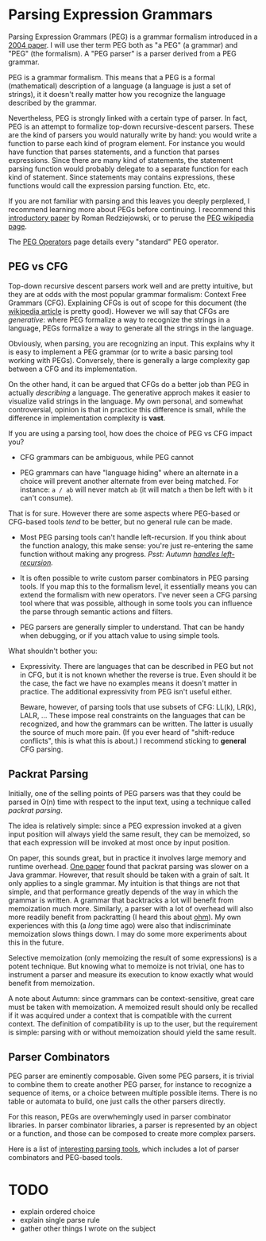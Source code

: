 # Parsing Expression Grammars

Parsing Expression Grammars (PEG) is a grammar formalism introduced in a [2004 paper].
I will use ther term PEG both as "a PEG" (a grammar) and "PEG" (the formalism).
A "PEG parser" is a parser derived from a PEG grammar.

[2004 paper]: http://bford.info/pub/lang/peg

PEG is a grammar formalism. This means that a PEG is a formal (mathematical)
description of a language (a language is just a set of strings), it it doesn't really matter
how you recognize the language described by the grammar.

Nevertheless, PEG is strongly linked with a certain type of parser. In fact, PEG is an attempt to
formalize top-down recursive-descent parsers. These are the kind of parsers you would naturally
write by hand: you would write a function to parse each kind of program element. For instance
you would have function that parses statements, and a function that parses expressions. Since
there are many kind of statements, the statement parsing function would probably delegate to
a separate function for each kind of statement. Since statements may contains expressions, these
functions would call the expression parsing function. Etc, etc.

If you are not familiar with parsing and this leaves you deeply perplexed, I recommend learning
more about PEGs before continuing. I recommend this [introductory paper] by Roman Redziejowski,
or to peruse the [PEG wikipedia page].

[introductory paper]: http://www.romanredz.se/papers/FI2007.pdf
[PEG wikipedia page]: https://en.wikipedia.org/wiki/Parsing_expression_grammar

The [PEG Operators] page details every "standard" PEG operator.

[PEG Operators]: /doc/autumn/peg-ops.md

## PEG vs CFG

Top-down recursive descent parsers work well and are pretty intuitive, but they are at odds with the
most popular grammar formalism: Context Free Grammars (CFG). Explaining CFGs is out of scope for
this document (the [wikipedia article] is pretty good). However we will say that CFGs are
*generative*: where PEG formalize a way to recognize the strings in a language, PEGs formalize a way
to generate all the strings in the language.

[wikipedia article]: https://en.wikipedia.org/wiki/Context-free_grammar

Obviously, when parsing, you are recognizing an input. This explains why it is easy to
implement a PEG grammar (or to write a basic parsing tool working with PEGs). Conversely,
there is generally a large complexity gap between a CFG and its implementation.

On the other hand, it can be argued that CFGs do a better job than PEG in actually *describing* a
language. The generative approch makes it easier to visualize valid strings in the language.
 My own personal, and somewhat controversial, opinion is that in practice this difference is small,
while the difference in implementation complexity is **vast**.

If you are using a parsing tool, how does the choice of PEG vs CFG impact you?

- CFG grammars can be ambiguous, while PEG cannot

- PEG grammars can have "language hiding" where an alternate in a choice will prevent another
  alternate from ever being matched. For instance: `a / ab` will never match `ab` (it will match `a`
  then be left with `b` it can't consume).
  
That is for sure. However there are some aspects where PEG-based or CFG-based tools *tend* to be
better, but no general rule can be made.

- Most PEG parsing tools can't handle left-recursion. If you think about the function analogy, this
  make sense: you're just re-entering the same function without making any progress.
  *Psst: Autumn [handles left-recursion].*
  
[handles left-recursion]: /docs/autumn/left-recursion.md

- It is often possible to write custom parser combinators in PEG parsing tools. If you map this to
  the formalism level, it essentially means you can extend the formalism with new operators. I've
  never seen a CFG parsing tool where that was possible, although in some tools you can influence
  the parse through semantic actions and filters.
  
- PEG parsers are generally simpler to understand. That can be handy when debugging, or if you
  attach value to using simple tools.
  
 What shouldn't bother you:
 
- Expressivity. There are languages that can be described in PEG but not in CFG, but it is not known
  whether the reverse is true. Even should it be the case, the fact we have no examples means it
  doesn't matter in practice. The additional expressivity from PEG isn't useful either.
  
  Beware, however, of parsing tools that use subsets of CFG: LL(k), LR(k), LALR, ... These
  impose real constraints on the languages that can be recognized, and how the grammars can be
  written. The latter is usually the source of much more pain. (If you ever heard of "shift-reduce
  conflicts", this is what this is about.) I recommend sticking to **general** CFG parsing.
  
  
## Packrat Parsing

Initially, one of the selling points of PEG parsers was that they could be parsed in O(n) time
with respect to the input text, using a technique called *packrat parsing*.

The idea is relatively simple: since a PEG expression invoked at a given input position will always
yield the same result, they can be memoized, so that each expression will be invoked at most once
by input position.

On paper, this sounds great, but in practice it involves large memory and runtime overhead.
[One paper][packrat-flop] found that packrat parsing was slower on a Java grammar.
However, that result should be taken with a grain of salt. It only applies to a single
grammar. My intuition is that things are not that simple, and that performance greatly depends
of the way in which the grammar is written. A grammar that backtracks a lot will benefit from
memoization much more. Similarly, a parser with a lot of overhead will also more readily benefit
from packratting (I heard this about [ohm]). My own experiences with this (a *long* time ago) were
also that indiscriminate memoization slows things down. I may do some more experiments about this
in the future.

Selective memoization (only memoizing the result of some expressions) is a potent technique. But
knowing what to memoize is not trivial, one has to instrument a parser and measure its execution to
know exactly what would benefit from memoization.

A note about Autumn: since grammars can be context-sensitive, great care must be taken with
memoization. A memoized result should only be recalled if it was acquired under a context that
is compatible with the current context. The definition of compatibility is up to the user, but
the requirement is simple: parsing with or without memoization should yield the same result.

[packrat-flop]: https://www.mercurylang.org/documentation/papers/packrat.pdf
[ohm]: https://github.com/harc/ohm

## Parser Combinators

PEG parser are eminently composable. Given some PEG parsers, it is trivial to combine them to create
another PEG parser, for instance to recognize a sequence of items, or a choice between multiple
possible items. There is no table or automata to build, one just calls the other parsers
directly.

For this reason, PEGs are overwhemingly used in parser combinator libraries. In parser combinator
libraries, a parser is represented by an object or a function, and those can be composed to create
more complex parsers.

Here is a list of [interesting parsing tools], which includes a lot of parser combinators and
PEG-based tools.

[interesting parsing tools]: /doc/autumn/parsing-tools.md

# TODO
- explain ordered choice
- explain single parse rule
- gather other things I wrote on the subject